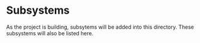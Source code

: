 # Subsystems

As the project is building, subsytems will be added into this directory. These subsystems will also be listed here.
